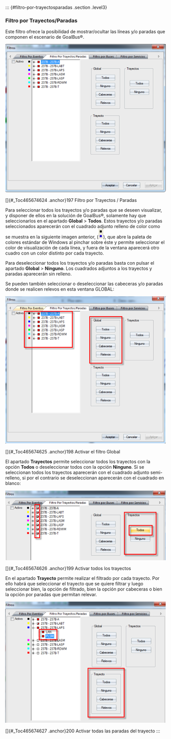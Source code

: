 ::: {#filtro-por-trayectosparadas .section .level3}
### Filtro por Trayectos/Paradas

Este filtro ofrece la posibilidad de mostrar/ocultar las líneas y/o
paradas que componen el escenario de GoalBus®.

![](../media/file294.png)

[]{#_Toc465674624 .anchor}197 Filtro por Trayectos / Paradas

Para seleccionar todos los trayectos y/o paradas que se deseen
visualizar, y disponer de ellos en la solución de GoalBus®, solamente
hay que seleccionarlos en el apartado **Global** \> **Todos**. Estos
trayectos y/o paradas seleccionados aparecerán con el cuadrado adjunto
relleno de color como se muestra en la siguiente imagen anterior,
(![](../media/file295.png)), que abre la paleta de colores estándar de
Windows al pinchar sobre éste y permite seleccionar el color de
visualización de cada línea, y fuera de la ventana aparecerá otro cuadro
con un color distinto por cada trayecto.

Para deseleccionar todos los trayectos y/o paradas basta con pulsar el
apartado **Global** \> **Ninguno**. Los cuadrados adjuntos a los
trayectos y paradas aparecerán sin relleno.

Se pueden también seleccionar o deseleccionar las cabeceras y/o paradas
donde se realicen relevos en esta ventana GLOBAL:

![](../media/file296.png)

[]{#_Toc465674625 .anchor}198 Activar el filtro Global

El apartado **Trayectos** permite seleccionar todos los trayectos con la
opción **Todos** o deseleccionar todos con la opción **Ninguno**. Si se
seleccionan todos los trayectos aparecerán con el cuadrado adjunto
semi-relleno, si por el contrario se deseleccionan aparecerán con el
cuadrado en blanco:

![](../media/file297.png)

[]{#_Toc465674626 .anchor}199 Activar todos los trayectos

En el apartado **Trayecto** permite realizar el filtrado por cada
trayecto. Por ello habrá que seleccionar el trayecto que se quiere
filtrar y luego seleccionar bien, la opción de filtrado, bien la opción
por cabeceras o bien la opción por paradas que permitan relevar.

![](../media/file298.png)

[]{#_Toc465674627 .anchor}200 Activar todas las paradas del trayecto
:::
